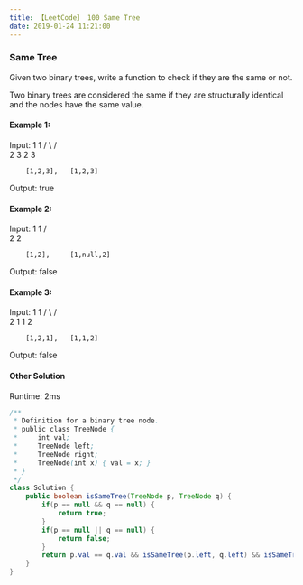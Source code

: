```yaml
---
title: 【LeetCode】 100 Same Tree
date: 2019-01-24 11:21:00
---
```


### Same Tree

Given two binary trees, write a function to check if they are the same or not.

Two binary trees are considered the same if they are structurally identical and the nodes have the same value.

#### Example 1:
>
Input:     1         1
          / \       / \
         2   3     2   3
>
        [1,2,3],   [1,2,3]
>
Output: true

#### Example 2:
>
Input:     1         1
          /           \
         2             2
>
        [1,2],     [1,null,2]
>
Output: false

#### Example 3:
>
Input:     1         1
          / \       / \
         2   1     1   2
>
        [1,2,1],   [1,1,2]
>
Output: false



#### Other Solution

Runtime: 2ms

```java
/**
 * Definition for a binary tree node.
 * public class TreeNode {
 *     int val;
 *     TreeNode left;
 *     TreeNode right;
 *     TreeNode(int x) { val = x; }
 * }
 */
class Solution {
    public boolean isSameTree(TreeNode p, TreeNode q) {
        if(p == null && q == null) {
            return true;
        }    
        if(p == null || q == null) {
            return false;
        }
        return p.val == q.val && isSameTree(p.left, q.left) && isSameTree(p.right, q.right);
    }
}
```
